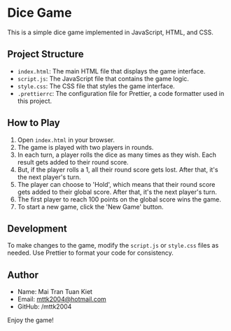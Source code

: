 # Dice Game

This is a simple dice game implemented in JavaScript, HTML, and CSS.

## Project Structure

- `index.html`: The main HTML file that displays the game interface.
- `script.js`: The JavaScript file that contains the game logic.
- `style.css`: The CSS file that styles the game interface.
- `.prettierrc`: The configuration file for Prettier, a code formatter used in this project.

## How to Play

1. Open `index.html` in your browser.
2. The game is played with two players in rounds.
3. In each turn, a player rolls the dice as many times as they wish. Each result gets added to their round score.
4. But, if the player rolls a 1, all their round score gets lost. After that, it's the next player's turn.
5. The player can choose to 'Hold', which means that their round score gets added to their global score. After that, it's the next player's turn.
6. The first player to reach 100 points on the global score wins the game.
7. To start a new game, click the 'New Game' button.

## Development

To make changes to the game, modify the `script.js` or `style.css` files as needed. Use Prettier to format your code for consistency.

## Author

- Name: Mai Tran Tuan Kiet
- Email: mttk2004@hotmail.com
- GitHub: /mttk2004

Enjoy the game!
